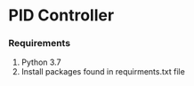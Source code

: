 PID Controller
==============
### Requirements

1. Python 3.7
2. Install packages found in requirments.txt file
